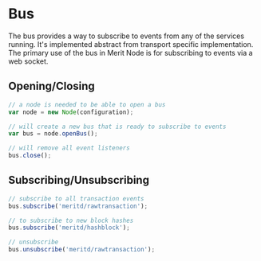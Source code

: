 # Bus

The bus provides a way to subscribe to events from any of the services running. It's implemented abstract from transport specific implementation. The primary use of the bus in Merit Node is for subscribing to events via a web socket.

## Opening/Closing

```javascript
// a node is needed to be able to open a bus
var node = new Node(configuration);

// will create a new bus that is ready to subscribe to events
var bus = node.openBus();

// will remove all event listeners
bus.close();
```

## Subscribing/Unsubscribing

```javascript
// subscribe to all transaction events
bus.subscribe('meritd/rawtransaction');

// to subscribe to new block hashes
bus.subscribe('meritd/hashblock');

// unsubscribe
bus.unsubscribe('meritd/rawtransaction');
```
